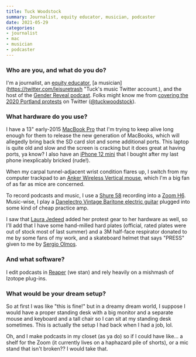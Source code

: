 ```yaml
---
title: Tuck Woodstock
summary: Journalist, equity educator, musician, podcaster
date: 2021-05-29
categories:
- journalist
- mac
- musician
- podcaster
---
```


### Who are you, and what do you do?

I'm a journalist, an [equity educator](https://www.sylveonconsulting.com/ "Tuck's trans-inclusive consultancy."), [a musician](https://twitter.com/leisuretrash "Tuck's music Twitter account.), and the host of the [Gender Reveal podcast](https://www.genderpodcast.com/ "Tuck's podcast about the trans experience."). Folks might know me from [covering the 2020 Portland protests](https://www.cjr.org/the_media_today/portland_trump_press_freedom.php "An interview with Tuck on Columbia Journalism Review, about the 2020 protests in Portland.") on Twitter ([@tuckwoodstock](https://twitter.com/tuckwoodstock "Tuck's Twitter account.")).

### What hardware do you use?

I have a 13" early-2015 [MacBook Pro][macbook-pro] that I'm trying to keep alive long enough for them to release the new generation of MacBooks, which will allegedly bring back the SD card slot and some additional ports. This laptop is quite old and slow and the screen is cracking but it does great at having ports, ya know? I also have an [iPhone 12 mini][iphone-12-mini] that I bought after my last phone inexplicably bricked (rude!).

When my carpal tunnel-adjacent wrist condition flares up, I switch from my computer trackpad to an [Anker Wireless Vertical mouse][ergonomic-wireless-vertical-mouse], which I'm a big fan of as far as mice are concerned. 

To record podcasts and music, I use a [Shure 58][sm58] recording into a [Zoom H6][h6]. Music-wise, I play a [Danelectro Vintage Baritone electric guitar][vintage-baritone] plugged into some kind of cheap practice amp.

I saw that [Laura Jedeed](https://usesthis.com/interviews/laura.jedeed/ "Laura's Uses This interview.") added her protest gear to her hardware as well, so I'll add that I have some hand-milled hard plates (official, rated plates were out of stock most of last summer) and a 3M half-face respirator donated to me by some fans of my work, and a skateboard helmet that says "PRESS" given to me by [Sergio Olmos](https://twitter.com/MrOlmos "Sergio's Twitter account.").

### And what software?

I edit podcasts in [Reaper][] (we stan) and rely heavily on a mishmash of Izotope plug-ins.

### What would be your dream setup?

So at first I was like "this is fine!" but in a dreamy dream world, I suppose I would have a proper standing desk with a big monitor and a separate mouse and keyboard and a tall chair so I can sit at my standing desk sometimes. This is actually the setup I had back when I had a job, lol. 

Oh, and I make podcasts in my closet (as ya do) so if I could have like... a shelf for the Zoom (it currently lives on a haphazard pile of shorts), or a mic stand that isn't broken?? I would take that.

[ergonomic-wireless-vertical-mouse]: http://web.archive.org/web/20210306115801/https://www.anker.com/products/variant/Ergonomic-Wireless-Vertical-Mouse/A7809012 "An ergonomic wireless vertical mouse."
[h6]: https://zoomcorp.com/en/us/handheld-recorders/handheld-recorders/h6-audio-recorder/ "A portable six-track recorder."
[iphone-12-mini]: https://en.wikipedia.org/wiki/IPhone_12 "A 5.42 inch smartphone."
[macbook-pro]: https://www.apple.com/macbook-pro/ "A laptop."
[reaper]: https://www.reaper.fm/ "A software digital audio workstation."
[sm58]: http://www.shure.com/americas/products/microphones/sm/sm58-vocal-microphone "A vocal microphone."
[vintage-baritone]: http://web.archive.org/web/20210106063550/https://www.sweetwater.com/store/detail/VBTDA--danelectro-vintage-baritone-dark-aqua "An electric guitar."
